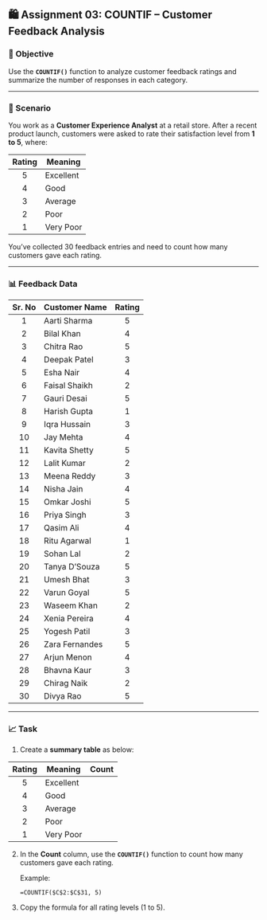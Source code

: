 ## 🛍️ Assignment 03: COUNTIF – Customer Feedback Analysis

### 🎯 Objective

Use the **`COUNTIF()`** function to analyze customer feedback ratings and summarize the number of responses in each category.

---

### 📘 Scenario

You work as a **Customer Experience Analyst** at a retail store. After a recent product launch, customers were asked to rate their satisfaction level from **1 to 5**, where:

| Rating | Meaning   |
| :----: | --------- |
|    5   | Excellent |
|    4   | Good      |
|    3   | Average   |
|    2   | Poor      |
|    1   | Very Poor |

You’ve collected 30 feedback entries and need to count how many customers gave each rating.

---

### 📊 Feedback Data

| Sr. No | Customer Name  | Rating |
| :----: | -------------- | :----: |
|    1   | Aarti Sharma   |    5   |
|    2   | Bilal Khan     |    4   |
|    3   | Chitra Rao     |    5   |
|    4   | Deepak Patel   |    3   |
|    5   | Esha Nair      |    4   |
|    6   | Faisal Shaikh  |    2   |
|    7   | Gauri Desai    |    5   |
|    8   | Harish Gupta   |    1   |
|    9   | Iqra Hussain   |    3   |
|   10   | Jay Mehta      |    4   |
|   11   | Kavita Shetty  |    5   |
|   12   | Lalit Kumar    |    2   |
|   13   | Meena Reddy    |    3   |
|   14   | Nisha Jain     |    4   |
|   15   | Omkar Joshi    |    5   |
|   16   | Priya Singh    |    3   |
|   17   | Qasim Ali      |    4   |
|   18   | Ritu Agarwal   |    1   |
|   19   | Sohan Lal      |    2   |
|   20   | Tanya D’Souza  |    5   |
|   21   | Umesh Bhat     |    3   |
|   22   | Varun Goyal    |    5   |
|   23   | Waseem Khan    |    2   |
|   24   | Xenia Pereira  |    4   |
|   25   | Yogesh Patil   |    3   |
|   26   | Zara Fernandes |    5   |
|   27   | Arjun Menon    |    4   |
|   28   | Bhavna Kaur    |    3   |
|   29   | Chirag Naik    |    2   |
|   30   | Divya Rao      |    5   |

---

### 📈 Task

1. Create a **summary table** as below:

| Rating | Meaning   | Count |
| :----: | --------- | :---: |
|    5   | Excellent |       |
|    4   | Good      |       |
|    3   | Average   |       |
|    2   | Poor      |       |
|    1   | Very Poor |       |

2. In the **Count** column, use the **`COUNTIF()`** function to count how many customers gave each rating.

   Example:

   ```
   =COUNTIF($C$2:$C$31, 5)
   ```

3. Copy the formula for all rating levels (1 to 5).
